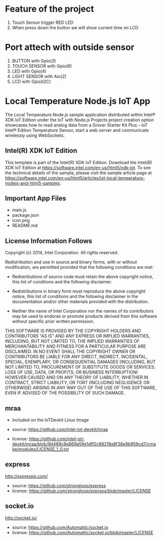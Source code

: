 Feature of the project
===============================
1. Touch Sensor trigger RED LED
2. When press down the button we will show current time on LCD

Port attech with outside sensor
================================
1. BUTTON with Gpio(3)
2. TOUCH SENSOR with Gpio(6)
3. LED with Gpio(4)
4. LIGHT SENSOR with Aio(2)
5. LCD with Gpio(I2C)


Local Temperature Node.js IoT App
============================
The Local Temperature Node.js sample application distributed within Intel® XDK IoT Edition under the IoT with Node.js Projects project creation option showcases how to read analog data from a Grover Starter Kit Plus – IoT Intel® Edition Temperature Sensor, start a web server and communicate wirelessly using WebSockets.

Intel(R) XDK IoT Edition
-------------------------------------------
This template is part of the Intel(R) XDK IoT Edition. 
Download the Intel(R) XDK IoT Edition at https://software.intel.com/en-us/html5/xdk-iot. To see the technical details of the sample, 
please visit the sample article page at https://software.intel.com/en-us/html5/articles/iot-local-temperature-nodejs-and-html5-samples.


Important App Files
---------------------------
* main.js
* package.json
* icon.png
* README.md

License Information Follows
---------------------------
Copyright (c) 2014, Intel Corporation. All rights reserved.

Redistribution and use in source and binary forms, with or without modification, 
are permitted provided that the following conditions are met:

- Redistributions of source code must retain the above copyright notice, 
  this list of conditions and the following disclaimer.

- Redistributions in binary form must reproduce the above copyright notice, 
  this list of conditions and the following disclaimer in the documentation 
  and/or other materials provided with the distribution.

- Neither the name of Intel Corporation nor the names of its contributors 
  may be used to endorse or promote products derived from this software 
  without specific prior written permission.

THIS SOFTWARE IS PROVIDED BY THE COPYRIGHT HOLDERS AND CONTRIBUTORS "AS IS" 
AND ANY EXPRESS OR IMPLIED WARRANTIES, INCLUDING, BUT NOT LIMITED TO, 
THE IMPLIED WARRANTIES OF MERCHANTABILITY AND FITNESS FOR A PARTICULAR PURPOSE 
ARE DISCLAIMED. IN NO EVENT SHALL THE COPYRIGHT OWNER OR CONTRIBUTORS BE 
LIABLE FOR ANY DIRECT, INDIRECT, INCIDENTAL, SPECIAL, EXEMPLARY, OR 
CONSEQUENTIAL DAMAGES (INCLUDING, BUT NOT LIMITED TO, PROCUREMENT OF SUBSTITUTE 
GOODS OR SERVICES; LOSS OF USE, DATA, OR PROFITS; OR BUSINESS INTERRUPTION) 
HOWEVER CAUSED AND ON ANY THEORY OF LIABILITY, WHETHER IN CONTRACT, STRICT 
LIABILITY, OR TORT (INCLUDING NEGLIGENCE OR OTHERWISE) ARISING IN ANY WAY OUT 
OF THE USE OF THIS SOFTWARE, EVEN IF ADVISED OF THE POSSIBILITY OF SUCH DAMAGE.

mraa
--------------------------------------------
* Included on the IoTDevkit Linux Image 

* source:  https://github.com/intel-iot-devkit/mraa
* license:  https://github.com/intel-iot-devkit/mraa/blob/9d488c8e869e59e1dff2c68218a8f38e9b959cd7/cmake/modules/LICENSE_1_0.txt

express
--------------------------------------------
http://expressjs.com/

* source: https://github.com/strongloop/express
* license: https://github.com/strongloop/express/blob/master/LICENSE

socket.io
--------------------------------------------
http://socket.io/

* source: https://github.com/Automattic/socket.io
* license: https://github.com/Automattic/socket.io/blob/master/LICENSE
